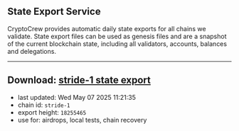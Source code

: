 ## State Export Service
CryptoCrew provides automatic daily state exports for all chains we validate. State export files can be used as genesis files and are a snapshot of the current blockchain state, including all validators, accounts, balances and delegations.

---
**Download: [stride-1 state export](https://dl-eu2.ccvalidators.com/SERVICE/stride/stride-1_export_18255465.json)**
---

- last updated: Wed May 07 2025 11:21:35
- chain id: `stride-1`
- export height: `18255465`
- use for: airdrops, local tests, chain recovery
